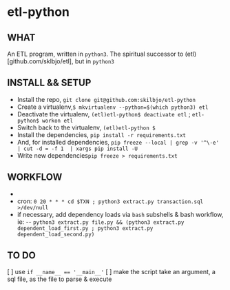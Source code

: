 # etl-python

## WHAT
An ETL program, written in `python3`. The spiritual successor to (etl)[github.com/sklbjo/etl], but in `python3`

## INSTALL && SETUP
- Install the repo, `git clone git@github.com:skilbjo/etl-python`
- Create a virtualenv,`$ mkvirtualenv --python=$(which python3) etl`
- Deactivate the virtualenv, `(etl)etl-python$ deactivate etl` ; `etl-python$ workon etl`
- Switch back to the virtualenv, `(etl)etl-python $`
- Install the dependencies, `pip install -r requirements.txt`
- And, for installed dependencies, `pip freeze --local | grep -v '^\-e' | cut -d = -f 1  | xargs pip install -U`
- Write new dependencies`pip freeze > requirements.txt`

## WORKFLOW
- 
- cron: `0 20 * * * cd $TXN ; python3 extract.py transaction.sql >/dev/null`
- if necessary, add dependency loads via `bash` subshells & bash workflow, ie:
-- `python3 extract.py file.py && (python3 extract.py dependent_load_first.py ; python3 extract.py dependent_load_second.py)`

## TO DO
[ ] use `if __name__ == '__main__'`
[ ] make the script take an argument, a sql file, as the file to parse & execute


